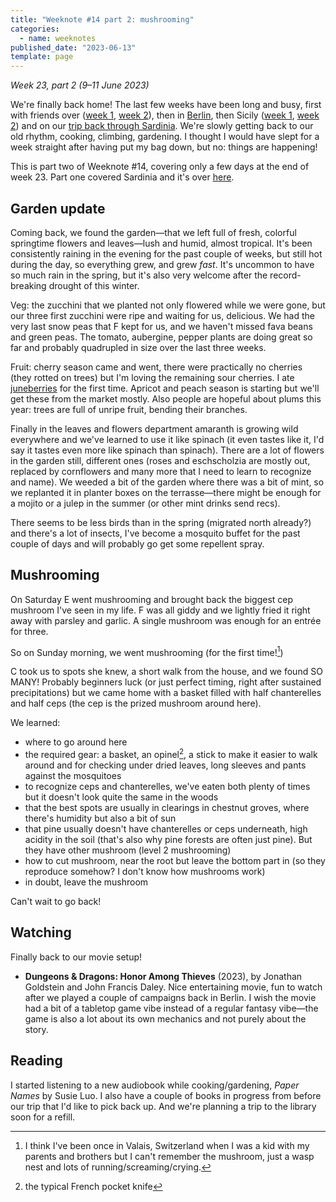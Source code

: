 ```yaml
---
title: "Weeknote #14 part 2: mushrooming"
categories:
  - name: weeknotes
published_date: "2023-06-13"
template: page
---
```


_Week 23, part 2 (9–11 June 2023)_

We're finally back home! The last few weeks have been long and busy, first with friends over ([week 1](/notes/weeknote-9-a-week-of-afternoons/), [week 2](/notes/weeknote-10-a-week-of-aperos/)), then in [Berlin](/notes/weeknote-11-back-in-berlin/), then Sicily ([week 1](/notes/weeknote-12-road-trip-through-the-three-valli-of-sicily/), [week 2](/notes/weeknote-13-climbing-in-western-sicily/)) and on our [trip back through Sardinia](/notes/weeknote-14-part-1-via-a-turris-caralis/). We're slowly getting back to our old rhythm, cooking, climbing, gardening. I thought I would have slept for a week straight after having put my bag down, but no: things are happening!

This is part two of Weeknote #14, covering only a few days at the end of week 23. Part one covered Sardinia and it's over [here](/notes/weeknote-14-part-1-via-a-turris-caralis/).

## Garden update

Coming back, we found the garden—that we left full of fresh, colorful springtime flowers and leaves—lush and humid, almost tropical. It's been consistently raining in the evening for the past couple of weeks, but still hot during the day, so everything grew, and grew _fast_. It's uncommon to have so much rain in the spring, but it's also very welcome after the record-breaking drought of this winter.

Veg: the zucchini that we planted not only flowered while we were gone, but our three first zucchini were ripe and waiting for us, delicious. We had the very last snow peas that F kept for us, and we haven't missed fava beans and green peas. The tomato, aubergine, pepper plants are doing great so far and probably quadrupled in size over the last three weeks.

Fruit: cherry season came and went, there were practically no cherries (they rotted on trees) but I'm loving the remaining sour cherries. I ate [juneberries](/notes/juneberry-serviceberry-saskatoon/) for the first time. Apricot and peach season is starting but we'll get these from the market mostly. Also people are hopeful about plums this year: trees are full of unripe fruit, bending their branches.

Finally in the leaves and flowers department amaranth is growing wild everywhere and we've learned to use it like spinach (it even tastes like it, I'd say it tastes even more like spinach than spinach). There are a lot of flowers in the garden still, different ones (roses and eschscholzia are mostly out, replaced by cornflowers and many more that I need to learn to recognize and name). We weeded a bit of the garden where there was a bit of mint, so we replanted it in planter boxes on the terrasse—there might be enough for a mojito or a julep in the summer (or other mint drinks send recs).

There seems to be less birds than in the spring (migrated north already?) and there's a lot of insects, I've become a mosquito buffet for the past couple of days and will probably go get some repellent spray.

## Mushrooming

On Saturday E went mushrooming and brought back the biggest cep mushroom I've seen in my life. F was all giddy and we lightly fried it right away with parsley and garlic. A single mushroom was enough for an entrée for three.

So on Sunday morning, we went mushrooming (for the first time![^1])

C took us to spots she knew, a short walk from the house, and we found SO MANY! Probably beginners luck (or just perfect timing, right after sustained precipitations) but we came home with a basket filled with half chanterelles and half ceps (the cep is the prized mushroom around here).

We learned:

- where to go around here
- the required gear: a basket, an opinel[^2], a stick to make it easier to walk around and for checking under dried leaves, long sleeves and pants against the mosquitoes
- to recognize ceps and chanterelles, we've eaten both plenty of times but it doesn't look quite the same in the woods
- that the best spots are usually in clearings in chestnut groves, where there's humidity but also a bit of sun
- that pine usually doesn't have chanterelles or ceps underneath, high acidity in the soil (that's also why pine forests are often just pine). But they have other mushroom (level 2 mushrooming)
- how to cut mushroom, near the root but leave the bottom part in (so they reproduce somehow? I don't know how mushrooms work)
- in doubt, leave the mushroom

Can't wait to go back!

## Watching

Finally back to our movie setup!

- **Dungeons & Dragons: Honor Among Thieves** (2023), by Jonathan Goldstein and John Francis Daley. Nice entertaining movie, fun to watch after we played a couple of campaigns back in Berlin. I wish the movie had a bit of a tabletop game vibe instead of a regular fantasy vibe—the game is also a lot about its own mechanics and not purely about the story.

## Reading

I started listening to a new audiobook while cooking/gardening, _Paper Names_ by Susie Luo. I also have a couple of books in progress from before our trip that I'd like to pick back up. And we're planning a trip to the library soon for a refill.

[^1]: I think I've been once in Valais, Switzerland when I was a kid with my parents and brothers but I can't remember the mushroom, just a wasp nest and lots of running/screaming/crying.
[^2]: the typical French pocket knife
